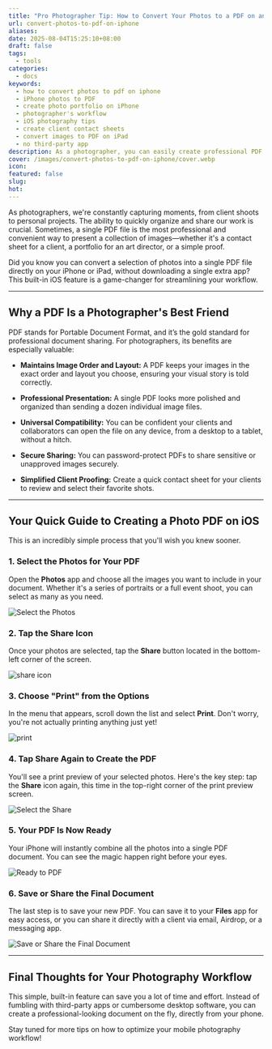 ```yaml
---
title: "Pro Photographer Tip: How to Convert Your Photos to a PDF on an iPhone (No App Needed)"
url: convert-photos-to-pdf-on-iphone
aliases: 
date: 2025-08-04T15:25:10+08:00
draft: false
tags:
  - tools
categories:
  - docs
keywords:
  - how to convert photos to pdf on iphone
  - iPhone photos to PDF
  - create photo portfolio on iPhone
  - photographer's workflow
  - iOS photography tips
  - create client contact sheets
  - convert images to PDF on iPad
  - no third-party app
description: As a photographer, you can easily create professional PDF documents from your photos directly on your iPhone or iPad. Learn how to use a built-in iOS feature to quickly create a portfolio, contact sheet, or a client proof without needing any third-party apps.
cover: /images/convert-photos-to-pdf-on-iphone/cover.webp
icon: 
featured: false
slug: 
hot:
---
```

As photographers, we're constantly capturing moments, from client shoots to personal projects. The ability to quickly organize and share our work is crucial. Sometimes, a single PDF file is the most professional and convenient way to present a collection of images—whether it's a contact sheet for a client, a portfolio for an art director, or a simple proof.

Did you know you can convert a selection of photos into a single PDF file directly on your iPhone or iPad, without downloading a single extra app? This built-in iOS feature is a game-changer for streamlining your workflow.

---

## Why a PDF Is a Photographer's Best Friend

PDF stands for Portable Document Format, and it’s the gold standard for professional document sharing. For photographers, its benefits are especially valuable:

- **Maintains Image Order and Layout:** A PDF keeps your images in the exact order and layout you choose, ensuring your visual story is told correctly.
    
- **Professional Presentation:** A single PDF looks more polished and organized than sending a dozen individual image files.
    
- **Universal Compatibility:** You can be confident your clients and collaborators can open the file on any device, from a desktop to a tablet, without a hitch.
    
- **Secure Sharing:** You can password-protect PDFs to share sensitive or unapproved images securely.
    
- **Simplified Client Proofing:** Create a quick contact sheet for your clients to review and select their favorite shots.
    

---

## Your Quick Guide to Creating a Photo PDF on iOS

This is an incredibly simple process that you'll wish you knew sooner.

### 1. Select the Photos for Your PDF

Open the **Photos** app and choose all the images you want to include in your document. Whether it's a series of portraits or a full event shoot, you can select as many as you need.

![Select the Photos](/images/convert-photos-to-pdf-on-iphone/1.webp)
### 2. Tap the Share Icon

Once your photos are selected, tap the **Share** button located in the bottom-left corner of the screen.

![share icon](images/convert-photos-to-pdf-on-iphone/1_2.webp)

### 3. Choose "Print" from the Options

In the menu that appears, scroll down the list and select **Print**. Don't worry, you're not actually printing anything just yet!

![print](/images/convert-photos-to-pdf-on-iphone/3.webp)

### 4. Tap Share Again to Create the PDF

You'll see a print preview of your selected photos. Here's the key step: tap the **Share** icon again, this time in the top-right corner of the print preview screen.

![Select the Share](/images/convert-photos-to-pdf-on-iphone/4.webp)

### 5. Your PDF Is Now Ready

Your iPhone will instantly combine all the photos into a single PDF document. You can see the magic happen right before your eyes.

![Ready to PDF](/images/convert-photos-to-pdf-on-iphone/5.webp)

### 6. Save or Share the Final Document

The last step is to save your new PDF. You can save it to your **Files** app for easy access, or you can share it directly with a client via email, Airdrop, or a messaging app.

![Save or Share the Final Document](/images/convert-photos-to-pdf-on-iphone/6.webp)

---

## Final Thoughts for Your Photography Workflow

This simple, built-in feature can save you a lot of time and effort. Instead of fumbling with third-party apps or cumbersome desktop software, you can create a professional-looking document on the fly, directly from your phone.

Stay tuned for more tips on how to optimize your mobile photography workflow!

